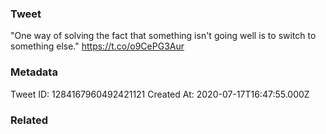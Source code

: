 ### Tweet
"One way of solving the fact that something isn't going well is to switch to something else." https://t.co/o9CePG3Aur

### Metadata
Tweet ID: 1284167960492421121
Created At: 2020-07-17T16:47:55.000Z

### Related

